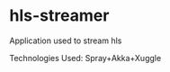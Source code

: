 hls-streamer
=======================

Application used to stream hls 

Technologies Used: Spray+Akka+Xuggle
